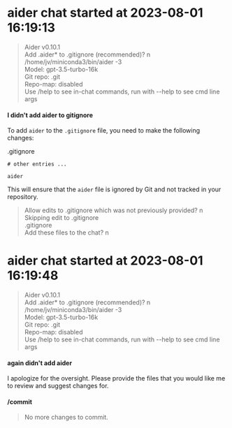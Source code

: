 
# aider chat started at 2023-08-01 16:19:13

> Aider v0.10.1  
> Add .aider* to .gitignore (recommended)? n  
> /home/jv/miniconda3/bin/aider -3  
> Model: gpt-3.5-turbo-16k  
> Git repo: .git  
> Repo-map: disabled  
> Use /help to see in-chat commands, run with --help to see cmd line args  

#### I didn't add aider to gitignore  

To add `aider` to the `.gitignore` file, you need to make the following changes:

.gitignore
```
# other entries ...

aider
```

This will ensure that the `aider` file is ignored by Git and not tracked in your repository.

> Allow edits to .gitignore which was not previously provided? n  
> Skipping edit to .gitignore  
> .gitignore  
> Add these files to the chat? n  

# aider chat started at 2023-08-01 16:19:48

> Aider v0.10.1  
> Add .aider* to .gitignore (recommended)? n  
> /home/jv/miniconda3/bin/aider -3  
> Model: gpt-3.5-turbo-16k  
> Git repo: .git  
> Repo-map: disabled  
> Use /help to see in-chat commands, run with --help to see cmd line args  

#### again didn't add aider  

I apologize for the oversight. Please provide the files that you would like me to review and suggest changes for.


#### /commit  
> No more changes to commit.  
